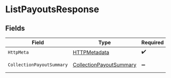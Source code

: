 # ListPayoutsResponse


## Fields

| Field                                                                         | Type                                                                          | Required                                                                      | Description                                                                   |
| ----------------------------------------------------------------------------- | ----------------------------------------------------------------------------- | ----------------------------------------------------------------------------- | ----------------------------------------------------------------------------- |
| `HttpMeta`                                                                    | [HTTPMetadata](../../Models/Components/HTTPMetadata.md)                       | :heavy_check_mark:                                                            | N/A                                                                           |
| `CollectionPayoutSummary`                                                     | [CollectionPayoutSummary](../../Models/Components/CollectionPayoutSummary.md) | :heavy_minus_sign:                                                            | Successful Response                                                           |